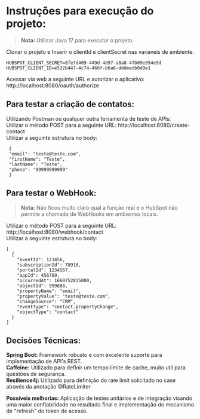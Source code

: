 # Instruções para execução do projeto:

> **Nota:** Utilizar Java 17 para executar o projeto.

 Clonar o projeto e Inserir o clientId e clientSecret nas variaveis de ambiente:
 
    HUBSPOT_CLIENT_SECRET=8fe7d409-449d-4d97-a8a8-47b09e954e9d
    HUBSPOT_CLIENT_ID=e532b447-4c74-466f-b6a6-dddeedb0d9e1
Acessar via web a seguinte URL e autorizar o aplicativo: http://localhost:8080/oauth/authorize
## Para testar a criação de contatos:
Utilizando Postman ou qualquer outra ferramenta de teste de APIs:  
Utilizar o método POST para a seguinte URL: http://localhost:8080/create-contact  
Utilizar a seguinte estrutura no body:

     {
     "email": "teste@teste.com",
     "firstName": "Teste",
     "lastName": "Teste",
     "phone": "99999999999"   
     }
   
## Para testar o WebHook:
> **Nota:** Não ficou muito claro qual a função real e o HubSpot não permite a chamada de WebHooks em ambientes locais.

  Utilizar o método POST para a seguinte URL: http://localhost:8080/webhook/contact  
  Utilizar a seguinte estrutura no body:
    
    [
      {
        "eventId": 123456,
        "subscriptionId": 78910,
        "portalId": 1234567,
        "appId": 456789,
        "occurredAt": 1660752815000,
        "objectId": 999888,
        "propertyName": "email",
        "propertyValue": "teste@teste.com",
        "changeSource": "CRM",
        "eventType": "contact.propertyChange",
        "objectType": "contact"
      }
    ]

## Decisões Técnicas:
**Spring Boot:** Framework robusto e com excelente suporte para implementação de API's REST.  
**Caffeine:** Utilizado para definir um tempo limite de cache, muito util para questões de segurança.  
**Resilience4j:** Utilizado para definição do rate limit solicitado no case através da anotação @RateLimiter  

**Possíveis melhorias:** Aplicação de testes unitários e de integração visando uma maior confiabilidade no resultado final e implementação do mecanismo de "refresh" do token de acesso.
